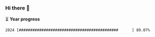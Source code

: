 ### Hi there :wave:

:hourglass_flowing_sand: **Year progress**

```txt
2024 [############################################      ] 89.07%
```
